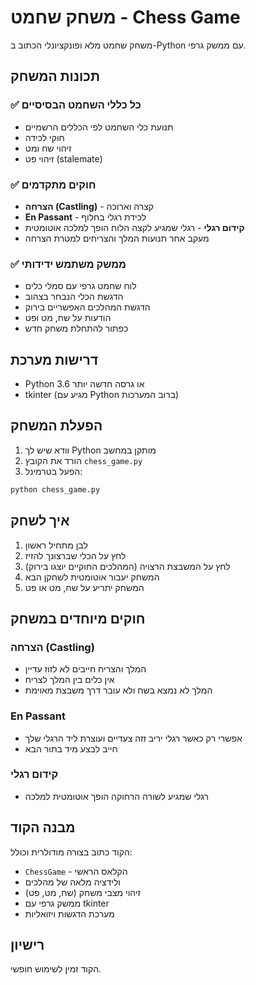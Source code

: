 # משחק שחמט - Chess Game

משחק שחמט מלא ופונקציונלי הכתוב ב-Python עם ממשק גרפי.

## תכונות המשחק

### ✅ כל כללי השחמט הבסיסיים
- תנועת כלי השחמט לפי הכללים הרשמיים
- חוקי לכידה
- זיהוי שח ומט
- זיהוי פט (stalemate)

### ✅ חוקים מתקדמים
- **הצרחה (Castling)** - קצרה וארוכה
- **En Passant** - לכידת רגלי בחלוף
- **קידום רגלי** - רגלי שמגיע לקצה הלוח הופך למלכה אוטומטית
- מעקב אחר תנועות המלך והצריחים למטרת הצרחה

### ✅ ממשק משתמש ידידותי
- לוח שחמט גרפי עם סמלי כלים
- הדגשת הכלי הנבחר בצהוב
- הדגשת המהלכים האפשריים בירוק
- הודעות על שח, מט ופט
- כפתור להתחלת משחק חדש

## דרישות מערכת

- Python 3.6 או גרסה חדשה יותר
- tkinter (מגיע עם Python ברוב המערכות)

## הפעלת המשחק

1. וודא שיש לך Python מותקן במחשב
2. הורד את הקובץ `chess_game.py`
3. הפעל בטרמינל:

```bash
python chess_game.py
```

## איך לשחק

1. לבן מתחיל ראשון
2. לחץ על הכלי שברצונך להזיז
3. לחץ על המשבצת הרצויה (המהלכים החוקיים יוצגו בירוק)
4. המשחק יעבור אוטומטית לשחקן הבא
5. המשחק יתריע על שח, מט או פט

## חוקים מיוחדים במשחק

### הצרחה (Castling)
- המלך והצריח חייבים לא לזוז עדיין
- אין כלים בין המלך לצריח
- המלך לא נמצא בשח ולא עובר דרך משבצת מאוימת

### En Passant
- אפשרי רק כאשר רגלי יריב זזה צעדיים ועוצרת ליד הרגלי שלך
- חייב לבצע מיד בתור הבא

### קידום רגלי
- רגלי שמגיע לשורה הרחוקה הופך אוטומטית למלכה

## מבנה הקוד

הקוד כתוב בצורה מודולרית וכולל:

- `ChessGame` - הקלאס הראשי
- ולידציה מלאה של מהלכים
- זיהוי מצבי משחק (שח, מט, פט)
- ממשק גרפי עם tkinter
- מערכת הדגשות ויזואליות

## רישיון

הקוד זמין לשימוש חופשי. 